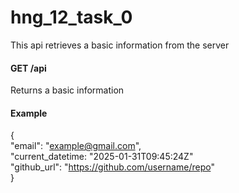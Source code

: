 # hng_12_task_0
This api retrieves a basic information from the server
#### GET /api
Returns a basic information
#### Example
{  
"email": "example@gmail.com",  
"current_datetime: "2025-01-31T09:45:24Z"  
"github_url": "https://github.com/username/repo"  
}  

